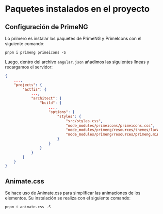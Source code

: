 # Paquetes instalados en el proyecto

## Configuración de PrimeNG

Lo primero es instalar los paquetes de PrimeNG y PrimeIcons con el siguiente comando:

```txt
pnpm i primeng primeicons -S
```

Luego, dentro del archivo `angular.json` añadimos las siguientes líneas y recargamos el servidor:

```json
{
    ...,
    "projects": {
        "actfis": {
            ...,
            "architect": {
                "build": {
                    ...,
                    "options": {
                        "styles": {
                            "src/styles.css",
                            "node_modules/primeicons/primeicons.css",
                            "node_modules/primeng/resources/themes/lara-light-blue/theme.css",
                            "node_modules/primeng/resources/primeng.min.css"
                        }
                    }
                }
            }
        }
    }
}
```

## Animate.css

Se hace uso de Animate.css para simplificar las animaciones de los elementos. Su instalación se realiza con el siguiente comando:

```txt
pnpm i animate.css -S
```
